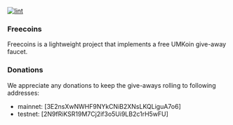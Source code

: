 [![lint](https://github.com/vmta/freecoins/workflows/lint/badge.svg?branch=master&event=push)](https://github.com/vmta/freecoins/actions)

### Freecoins
Freecoins is a lightweight project that implements a free UMKoin give-away faucet.

### Donations
We appreciate any donations to keep the give-aways rolling to following addresses:

- mainnet: [3E2nsXwNWHF9NYkCNiB2XNsLKQLiguA7o6]
- testnet: [2N9fRiKSR19M7Cj2if3o5Ui9LB2c1rH5wFU]
